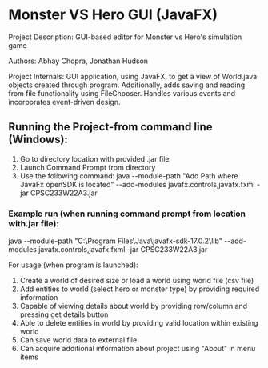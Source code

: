 # Monster VS Hero GUI (JavaFX)
Project Description: GUI-based editor for Monster vs Hero's simulation game

Authors: Abhay Chopra, Jonathan Hudson

Project Internals:
GUI application, using JavaFX, to get a view of World.java objects created
through program. Additionally, adds saving and reading from file functionality 
using FileChooser. Handles various events and incorporates event-driven design.

## Running the Project-from command line (Windows): 

1) Go to directory location with provided .jar file
2) Launch Command Prompt from directory
3) Use the following command: java --module-path "Add Path where JavaFx openSDK is located" --add-modules 
javafx.controls,javafx.fxml -jar CPSC233W22A3.jar

### Example run (when running command prompt from location with.jar file):
java --module-path "C:\Program Files\Java\javafx-sdk-17.0.2\lib" --add-modules javafx.controls,javafx.fxml -jar CPSC233W22A3.jar


For usage (when program is launched): 
1) Create a world of desired size or load a world using world file (csv file)
2) Add entities to world (select hero or monster type) by providing required information
3) Capable of viewing details about world by providing row/column and pressing get details button
4) Able to delete entities in world by providing valid location within existing world
5) Can save world data to external file
6) Can acquire additional information about project using "About" in menu items
